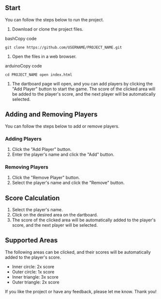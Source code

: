 Start
-----

You can follow the steps below to run the project.

1.  Download or clone the project files.

bashCopy code

`git clone https://github.com/USERNAME/PROJECT_NAME.git`

1.  Open the files in a web browser.

arduinoCopy code

`cd PROJECT_NAME open index.html`

1.  The dartboard page will open, and you can add players by clicking the "Add Player" button to start the game. The score of the clicked area will be added to the player's score, and the next player will be automatically selected.

Adding and Removing Players
---------------------------

You can follow the steps below to add or remove players.

### Adding Players

1.  Click the "Add Player" button.
2.  Enter the player's name and click the "Add" button.

### Removing Players

1.  Click the "Remove Player" button.
2.  Select the player's name and click the "Remove" button.

Score Calculation
-----------------

1.  Select the player's name.
2.  Click on the desired area on the dartboard.
3.  The score of the clicked area will be automatically added to the player's score, and the next player will be selected.

Supported Areas
---------------

The following areas can be clicked, and their scores will be automatically added to the player's score.

-   Inner circle: 2x score
-   Outer circle: 1x score
-   Inner triangle: 3x score
-   Outer triangle: 2x score

If you like the project or have any feedback, please let me know. Thank you!
